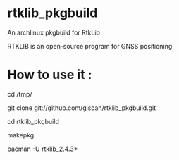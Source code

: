 # rtklib_pkgbuild
An archlinux pkgbuild for RtkLib

RTKLIB is an open-source program for GNSS positioning

# How to use it :

cd /tmp/

git clone git://github.com/giscan/rtklib_pkgbuild.git

cd rtklib_pkgbuild

makepkg

pacman -U rtklib_2.4.3*
